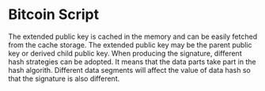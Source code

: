# Bitcoin Script

The extended public key is cached in the memory and can be easily fetched from the cache storage. The extended public key may be the parent public key or derived child public key. When producing the signature, different hash strategies can be adopted. It means that the data parts take part in the hash algorith. Different data segments will affect the value of data hash so that the signature is also different.


